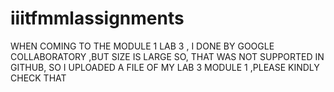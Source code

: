 # iiitfmmlassignments
WHEN COMING TO THE MODULE 1 LAB 3 , I DONE BY GOOGLE COLLABORATORY ,BUT SIZE IS LARGE SO, THAT WAS NOT SUPPORTED IN GITHUB, SO I UPLOADED A FILE OF MY LAB 3 MODULE 1 ,PLEASE KINDLY CHECK THAT
